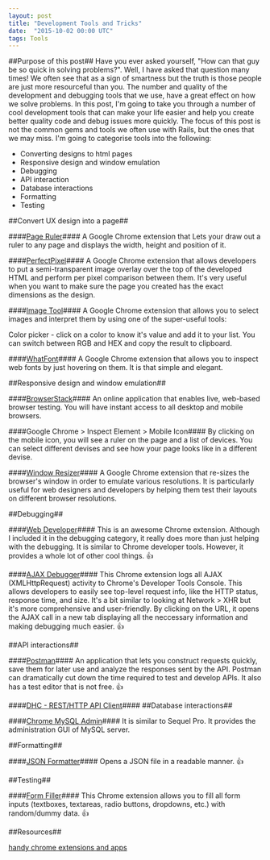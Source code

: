 ```yaml
---
layout: post
title: "Development Tools and Tricks"
date:  "2015-10-02 00:00 UTC"
tags: Tools
---
```


##Purpose of this post##
Have you ever asked yourself, "How can that guy be so quick in solving
problems?". Well, I have asked that question many times! We often see
that as a sign of smartness but the truth is those people are just more
resourceful than you. The number and quality of the development and
debugging tools that we use, have a great effect on how we solve
problems. In this post, I'm going to take you through a number of cool
development tools that can make your life easier and help you create
better quality code and debug issues more quickly. The focus of this
post is not the common gems and tools we often use with Rails, but the
ones that we may miss. I'm going to categorise tools into the following:

  * Converting designs to html pages
  * Responsive design and window emulation
  * Debugging
  * API interaction
  * Database interactions
  * Formatting
  * Testing

##Convert UX design into a page##


####[Page Ruler](https://chrome.google.com/webstore/detail/page-ruler/jlpkojjdgbllmedoapgfodplfhcbnbpn?utm_source=chrome-app-launcher-info-dialog)####
A Google Chrome extension that Lets your draw out a ruler to any page and displays the width, height and position of it.

####[PerfectPixel](https://chrome.google.com/webstore/detail/perfectpixel-by-welldonec/dkaagdgjmgdmbnecmcefdhjekcoceebi?hl=en)####
A Google Chrome extension that allows developers to put a semi-transparent image overlay over the top of the developed HTML and perform per pixel comparison between them. It's very useful when you want to make sure the page you created has the exact dimensions as the design.

####[Image Tool](https://chrome.google.com/webstore/detail/image-tool/gnmkbnaemkbbeeddfmbmdlnglfdmhdej)####
A Google Chrome extension that allows you to select images and interpret them by using one of the super-useful tools:

Color picker - click on a color to know it's value and add it to your list. You can switch between RGB and HEX and copy the result to clipboard.

####[WhatFont](https://chrome.google.com/webstore/detail/whatfont/jabopobgcpjmedljpbcaablpmlmfcogm)####
A Google Chrome extension that allows you to inspect web fonts by just hovering on them. It is that simple and elegant.

##Responsive design and window emulation##


####[BrowserStack](https://www.browserstack.com/)####
An online application that enables live, web-based browser testing. You
will have instant access to all desktop and mobile browsers.

####Google Chrome > Inspect Element > Mobile Icon####
By clicking on the mobile icon, you will see a ruler on the page and a
list of devices. You can select different devises and see how your page
looks like in a different devise.

####[Window Resizer](https://chrome.google.com/webstore/detail/window-resizer/kkelicaakdanhinjdeammmilcgefonfh?hl=en)####
A Google Chrome extension that re-sizes the browser's window in order to emulate various resolutions. It is particularly useful for web designers and developers by helping them test their layouts on different browser resolutions.

##Debugging##


####[Web Developer](https://chrome.google.com/webstore/detail/web-developer/bfbameneiokkgbdmiekhjnmfkcnldhhm/related)####
This is an awesome Chrome extension. Although I included it in the
debugging category, it really does more than just helping with the
debugging. It is similar to Chrome developer tools. However, it provides a
whole lot of other cool things. 👍

####[AJAX Debugger](https://chrome.google.com/webstore/detail/ajax-debugger/lgfefckpdealogpcfjdhinecfbcgedam?hl=en)####
This Chrome extension logs all AJAX (XMLHttpRequest) activity to Chrome's Developer Tools Console. This allows developers to easily see top-level request info, like the HTTP status, response time, and size. It's a bit similar to looking at Network > XHR but it's more comprehensive and user-friendly. By clicking on the URL, it opens the AJAX call in a new tab displaying all the neccessary information and making debugging much easier. 👍

##API interactions##


####[Postman](https://www.getpostman.com/)####
An application that lets you construct requests quickly, save them for later use and analyze the responses sent by the API. Postman can dramatically cut down the time required to test and develop APIs. It also has a test editor that is not free. 👍

####[DHC - REST/HTTP API Client](https://chrome.google.com/webstore/detail/dhc-resthttp-api-client/aejoelaoggembcahagimdiliamlcdmfm)####
##Database interactions##

####[Chrome MySQL Admin](https://chrome.google.com/webstore/detail/chrome-mysql-admin/ndgnpnpakfcdjmpgmcaknimfgcldechn)####
It is similar to Sequel Pro. It provides the administration GUI of MySQL server.

##Formatting##


####[JSON Formatter](https://chrome.google.com/webstore/detail/json-formatter/bcjindcccaagfpapjjmafapmmgkkhgoa?hl=en)####
Opens a JSON file in a readable manner. 👍

##Testing##


####[Form Filler](https://chrome.google.com/webstore/detail/form-filler/bnjjngeaknajbdcgpfkgnonkmififhfo?hl=en)####
This Chrome extension allows you to fill all form inputs (textboxes, textareas, radio buttons, dropdowns, etc.) with random/dummy data. 👍

##Resources##

[handy chrome extensions and apps](http://tutorialzine.com/2015/06/35-handy-chrome-extensions-and-apps-for-developers/)
